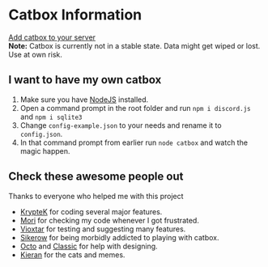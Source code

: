 # Catbox Information

[Add catbox to your server](https://discordapp.com/oauth2/authorize?client_id=538350337803812885&permissions=8&scope=bot)  
**Note:** Catbox is currently not in a stable state. Data might get wiped or lost. Use at own risk.

## I want to have my own catbox

1. Make sure you have [NodeJS](https://nodejs.org/en/download/) installed.
2. Open a command prompt in the root folder and run `npm i discord.js` and `npm i sqlite3`
3. Change `config-example.json` to your needs and rename it to `config.json`.
4. In that command prompt from earlier run `node catbox` and watch the magic happen.

## Check these awesome people out

Thanks to everyone who helped me with this project

- [KrypteK](https://github.com/KrispyteK) for coding several major features.
- [Mori](https://github.com/SamuelMoriarty) for checking my code whenever I got frustrated.
- [Vioxtar](https://github.com/Vioxtar) for testing and suggesting many features.
- [Sikerow](https://github.com/Sikerow) for being morbidly addicted to playing with catbox.
- [Octo](https://github.com/OctothorpeObelus) and [Classic](https://github.com/BartNixon) for help with designing.
- [Kieran](https://github.com/andyz1) for the cats and memes.
